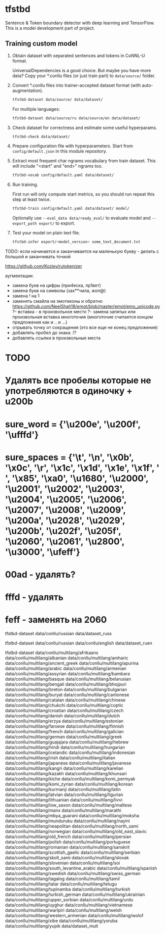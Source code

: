 # tfstbd

Sentence & Token boundary detector with deep learning and TensorFlow.
This is a model development part of project.


## Training custom model

1. Obtain dataset with separated sentences and tokens in CoNNL-U format.

    UniversalDependencies is a good choice. But maybe you have more data?
    Copy your *.conllu files (or just train part) to `data/source/` folder.

2. Convert *.conllu files into trainer-accepted dataset format (with auto-augmentation).

    ```bash
    tfstbd-dataset data/source/ data/dataset/
    ```
   For multiple languages:
    ```bash
    tfstbd-dataset data/source/ru data/source/en data/dataset/
    ```

3. Check dataset for correctness and estimate some useful hyperparams.

    ```bash
    tfstbd-check data/dataset/
    ```

4. Prepare configuration file with hyperparameters. Start from `config/default.json` in this module repository.

5. Extract most frequent char ngrams vocabulary from train dataset.  This will include "<start" and "end>" ngrams too.

    ```bash
    tfstbd-vocab config/default.yaml data/dataset/
    ```

6. Run training.

    First run will only compute start metrics, so you should run repeat this step at least twice.
    ```bash
    tfstbd-train config/default.yaml data/dataset/ model/
    ```

    Optionally use `--eval_data data/ready_eval/` to evaluate model and `--export_path export/` to export.

7. Test your model on plain text file.
    ```bash
    tfstbd-infer export/<model_version> some_text_document.txt
    ```


TODO:
если начинается и заканчивается на маленькую букву - делать с большой и заканчивать точкой

https://github.com/Koziev/rutokenizer


аугментации:
 - замена букв на цифры (при4еска, пр1вет)
 - замена букв на символы (зах**чила, жоп@)
 - замена ! на 1
 - заменять смайла на эмотиконы и обратно https://github.com/NeelShah18/emot/blob/master/emot/emo_unicode.py
 ?- вставка - в произвольное место
 ?- замена запятых или произвольная вставка многоточия (многоточие считается концом предложения как и .. и …)
 - отрывать точку от сокращения (это все еще не конец предложения)
 - добавлять пробел до знака .!?
 - добавлять ссылки в произвольные места


# TODO
# Удалять все пробелы которые не употребляются в одиночку + u200b
# sure_word = {'\u200e', '\u200f', '\ufffd'}
# sure_spaces = {'\t', '\n', '\x0b', '\x0c', '\r', '\x1c', '\x1d', '\x1e', '\x1f', ' ', '\x85', '\xa0', '\u1680', '\u2000', '\u2001', '\u2002', '\u2003', '\u2004', '\u2005', '\u2006', '\u2007', '\u2008', '\u2009', '\u200a', '\u2028', '\u2029', '\u200b', '\u202f', '\u205f', '\u2060', '\u2061', '\u2800', '\u3000', '\ufeff'}
# 00ad - удалять?
# fffd - удалять
# feff - заменять на 2060


tfstbd-dataset data/conllu/russian data/dataset_russ

tfstbd-dataset data/conllu/russian data/conllu/english data/dataset_ruen

tfstbd-dataset data/conllu/multilang/afrikaans data/conllu/multilang/albanian data/conllu/multilang/amharic data/conllu/multilang/ancient_greek data/conllu/multilang/apurina data/conllu/multilang/arabic data/conllu/multilang/armenian data/conllu/multilang/assyrian data/conllu/multilang/bambara data/conllu/multilang/basque data/conllu/multilang/belarusian data/conllu/multilang/bengali data/conllu/multilang/bhojpuri data/conllu/multilang/breton data/conllu/multilang/bulgarian data/conllu/multilang/buryat data/conllu/multilang/cantonese data/conllu/multilang/catalan data/conllu/multilang/chinese data/conllu/multilang/chukchi data/conllu/multilang/coptic data/conllu/multilang/croatian data/conllu/multilang/czech data/conllu/multilang/danish data/conllu/multilang/dutch data/conllu/multilang/erzya data/conllu/multilang/estonian data/conllu/multilang/faroese data/conllu/multilang/finnish data/conllu/multilang/french data/conllu/multilang/galician data/conllu/multilang/german data/conllu/multilang/greek data/conllu/multilang/guajajara data/conllu/multilang/hebrew data/conllu/multilang/hindi data/conllu/multilang/hungarian data/conllu/multilang/icelandic data/conllu/multilang/indonesian data/conllu/multilang/irish data/conllu/multilang/italian data/conllu/multilang/japanese data/conllu/multilang/javanese data/conllu/multilang/kangri data/conllu/multilang/karelian data/conllu/multilang/kazakh data/conllu/multilang/khunsari data/conllu/multilang/kiche data/conllu/multilang/komi_permyak data/conllu/multilang/komi_zyrian data/conllu/multilang/korean data/conllu/multilang/kurmanji data/conllu/multilang/latin data/conllu/multilang/latvian data/conllu/multilang/ligurian data/conllu/multilang/lithuanian data/conllu/multilang/livvi data/conllu/multilang/low_saxon data/conllu/multilang/maltese data/conllu/multilang/manx data/conllu/multilang/marathi data/conllu/multilang/mbya_guarani data/conllu/multilang/moksha data/conllu/multilang/munduruku data/conllu/multilang/nayini data/conllu/multilang/neapolitan data/conllu/multilang/north_sami data/conllu/multilang/norwegian data/conllu/multilang/old_east_slavic data/conllu/multilang/old_french data/conllu/multilang/persian data/conllu/multilang/polish data/conllu/multilang/portuguese data/conllu/multilang/romanian data/conllu/multilang/sanskrit data/conllu/multilang/scottish_gaelic data/conllu/multilang/serbian data/conllu/multilang/skolt_sami data/conllu/multilang/slovak data/conllu/multilang/slovenian data/conllu/multilang/soi data/conllu/multilang/south_levantine_arabic data/conllu/multilang/spanish data/conllu/multilang/swedish data/conllu/multilang/swiss_german data/conllu/multilang/tagalog data/conllu/multilang/tamil data/conllu/multilang/tatar data/conllu/multilang/telugu data/conllu/multilang/tupinamba data/conllu/multilang/turkish data/conllu/multilang/turkish_german data/conllu/multilang/ukrainian data/conllu/multilang/upper_sorbian data/conllu/multilang/urdu data/conllu/multilang/uyghur data/conllu/multilang/vietnamese data/conllu/multilang/warlpiri data/conllu/multilang/welsh data/conllu/multilang/western_armenian data/conllu/multilang/wolof data/conllu/multilang/xibe data/conllu/multilang/yoruba data/conllu/multilang/yupik data/dataset_mult
